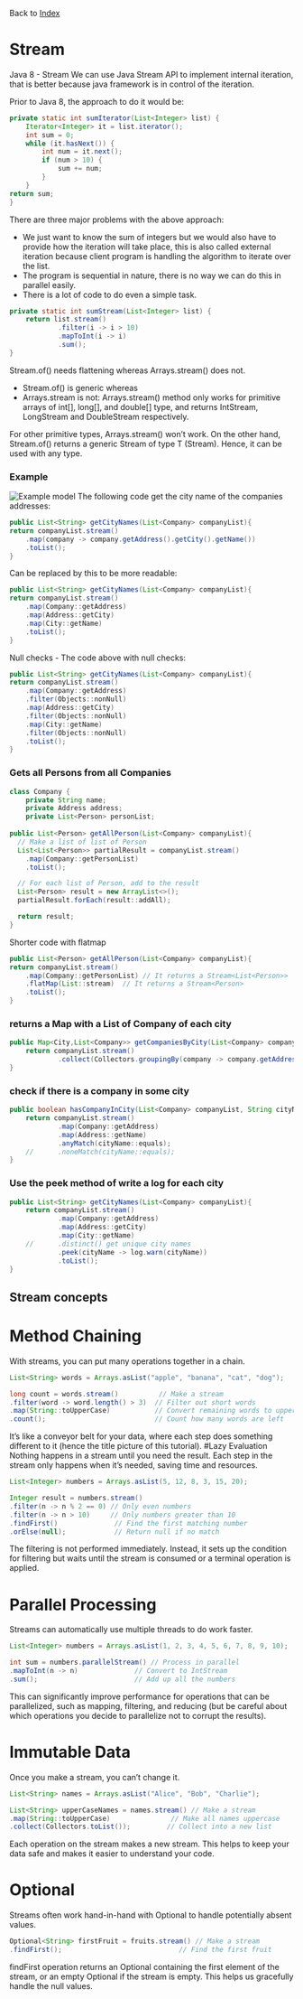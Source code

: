 Back to [Index](0-index.md)
# Stream
Java 8 - Stream
We can use Java Stream API to implement internal iteration, that is better because java framework is in control of the iteration.

Prior to Java 8, the approach to do it would be:
```java
private static int sumIterator(List<Integer> list) {
    Iterator<Integer> it = list.iterator();
    int sum = 0;
    while (it.hasNext()) {
        int num = it.next();
        if (num > 10) {
            sum += num;
        }
    }
return sum;
}
```
There are three major problems with the above approach:
- We just want to know the sum of integers but we would also have to provide how the iteration will take place, this is also called external iteration because client program is handling the algorithm to iterate over the list.
- The program is sequential in nature, there is no way we can do this in parallel easily.
- There is a lot of code to do even a simple task.

```java
private static int sumStream(List<Integer> list) {
    return list.stream()
            .filter(i -> i > 10)
            .mapToInt(i -> i)
            .sum();
}
 ```
Stream.of() needs flattening whereas Arrays.stream() does not.
- Stream.of() is generic whereas 
- Arrays.stream is not: Arrays.stream() method only works for primitive arrays of int[], long[], and double[] type, and returns IntStream, LongStream and DoubleStream respectively. 

For other primitive types, Arrays.stream() won’t work. On the other hand, Stream.of() returns a generic Stream of type T (Stream). Hence, it can be used with any type.

### Example
![Example model](jpg/4-Stream-entity.png)
The following code get the city name of the companies addresses:
```java
public List<String> getCityNames(List<Company> companyList){
return companyList.stream()
    .map(company -> company.getAddress().getCity().getName())
    .toList();
}
```
Can be replaced by this to be more readable:
```java
public List<String> getCityNames(List<Company> companyList){
return companyList.stream()
    .map(Company::getAddress)
    .map(Address::getCity)
    .map(City::getName)
    .toList();
}
```
Null checks - The code above with null checks:
```java
public List<String> getCityNames(List<Company> companyList){
return companyList.stream()
    .map(Company::getAddress)
    .filter(Objects::nonNull)
    .map(Address::getCity)
    .filter(Objects::nonNull)
    .map(City::getName)
    .filter(Objects::nonNull)
    .toList();
}
```
### Gets all Persons from all Companies 
```java
class Company {
    private String name;
    private Address address;
    private List<Person> personList;
    
public List<Person> getAllPerson(List<Company> companyList){
  // Make a list of list of Person
  List<List<Person>> partialResult = companyList.stream()
    .map(Company::getPersonList)
    .toList();

  // For each list of Person, add to the result
  List<Person> result = new ArrayList<>();
  partialResult.forEach(result::addAll);

  return result;
}
```
Shorter code with flatmap
```java
public List<Person> getAllPerson(List<Company> companyList){
return companyList.stream()
    .map(Company::getPersonList) // It returns a Stream<List<Person>>
    .flatMap(List::stream)  // It returns a Stream<Person>
    .toList();
}
```
### returns a Map with a List of Company of each city
```java
public Map<City,List<Company>> getCompaniesByCity(List<Company> companyList){
    return companyList.stream()
            .collect(Collectors.groupingBy(company -> company.getAddress().getCity()));
}
```
###  check if there is a company in some city
```java
public boolean hasCompanyInCity(List<Company> companyList, String cityName){
    return companyList.stream()
            .map(Company::getAddress)
            .map(Address::getName)
            .anyMatch(cityName::equals);
    //      .noneMatch(cityName::equals);
}
```
### Use the peek method of write a log for each city
```java
public List<String> getCityNames(List<Company> companyList){
    return companyList.stream()
            .map(Company::getAddress)
            .map(Address::getCity)
            .map(City::getName)
    //      .distinct() get unique city names        
            .peek(cityName -> log.warn(cityName))
            .toList();
}
```
## Stream concepts
# Method Chaining
With streams, you can put many operations together in a chain.
```java
List<String> words = Arrays.asList("apple", "banana", "cat", "dog");

long count = words.stream()          // Make a stream
.filter(word -> word.length() > 3)  // Filter out short words
.map(String::toUpperCase)           // Convert remaining words to uppercase
.count();                           // Count how many words are left
```
It’s like a conveyor belt for your data, where each step does something different to it (hence the title picture of this tutorial).
#Lazy Evaluation
Nothing happens in a stream until you need the result. Each step in the stream only happens when it’s needed, saving time and resources.
```java
List<Integer> numbers = Arrays.asList(5, 12, 8, 3, 15, 20);

Integer result = numbers.stream()
.filter(n -> n % 2 == 0) // Only even numbers
.filter(n -> n > 10)     // Only numbers greater than 10
.findFirst()              // Find the first matching number
.orElse(null);            // Return null if no match
```
The filtering is not performed immediately. Instead, it sets up the condition for filtering but waits until the stream is consumed or a terminal operation is applied.

# Parallel Processing
Streams can automatically use multiple threads to do work faster.
```java
List<Integer> numbers = Arrays.asList(1, 2, 3, 4, 5, 6, 7, 8, 9, 10);

int sum = numbers.parallelStream() // Process in parallel
.mapToInt(n -> n)              // Convert to IntStream
.sum();                        // Add up all the numbers
```
This can significantly improve performance for operations that can be parallelized, such as mapping, filtering, and reducing (but be careful about which operations you decide to parallelize not to corrupt the results).

# Immutable Data
Once you make a stream, you can’t change it.
```java
List<String> names = Arrays.asList("Alice", "Bob", "Charlie");

List<String> upperCaseNames = names.stream() // Make a stream
.map(String::toUpperCase)               // Make all names uppercase
.collect(Collectors.toList());         // Collect into a new list
```
Each operation on the stream makes a new stream. This helps to keep your data safe and makes it easier to understand your code.

# Optional
Streams often work hand-in-hand with Optional to handle potentially absent values.
```java
Optional<String> firstFruit = fruits.stream() // Make a stream
.findFirst();                             // Find the first fruit
```
findFirst operation returns an Optional containing the first element of the stream, or an empty Optional if the stream is empty. This helps us gracefully handle the null values.


